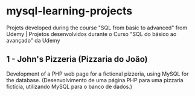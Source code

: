 # mysql-learning-projects
Projets developed during the course "SQL from basic to advanced" from Udemy | Projetos desenvolvidos durante o Curso "SQL do básico ao avançado" da Udemy

## 1 - John's Pizzeria (Pizzaria do João)
Development of a PHP web page for a fictional pizzeria, using MySQL for the database.
(Desenvolvimento de uma página PHP para uma pizzaria fictícia, utilizando MySQL para o banco de dados.)